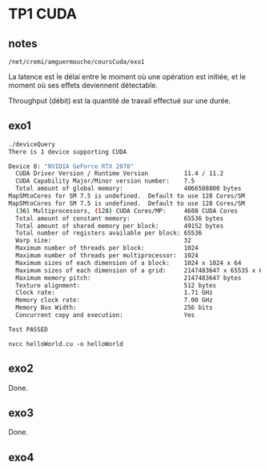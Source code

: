 # TP1 CUDA

## notes

`/net/cremi/amguermouche/coursCuda/exo1`

La latence est le délai entre le moment où une opération est initiée, et le moment où ses effets deviennent détectable.

Throughput (débit) est la quantité de travail effectué sur une durée.

## exo1

```bash
./deviceQuery
There is 1 device supporting CUDA

Device 0: "NVIDIA GeForce RTX 2070"
  CUDA Driver Version / Runtime Version          11.4 / 11.2
  CUDA Capability Major/Minor version number:    7.5
  Total amount of global memory:                 4066508800 bytes
MapSMtoCores for SM 7.5 is undefined.  Default to use 128 Cores/SM
MapSMtoCores for SM 7.5 is undefined.  Default to use 128 Cores/SM
  (36) Multiprocessors, (128) CUDA Cores/MP:     4608 CUDA Cores
  Total amount of constant memory:               65536 bytes
  Total amount of shared memory per block:       49152 bytes
  Total number of registers available per block: 65536
  Warp size:                                     32
  Maximum number of threads per block:           1024
  Maximum number of threads per multiprocessor:  1024
  Maximum sizes of each dimension of a block:    1024 x 1024 x 64
  Maximum sizes of each dimension of a grid:     2147483647 x 65535 x 65535
  Maximum memory pitch:                          2147483647 bytes
  Texture alignment:                             512 bytes
  Clock rate:                                    1.71 GHz
  Memory clock rate:                             7.00 GHz
  Memory Bus Width:                              256 bits
  Concurrent copy and execution:                 Yes

Test PASSED
```

`nvcc helloWorld.cu -o helloWorld`

## exo2

Done.

## exo3

Done.

## exo4

